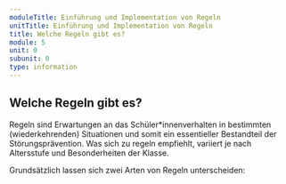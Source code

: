 ```yaml
---
moduleTitle: Einführung und Implementation von Regeln 
unitTitle: Einführung und Implementation von Regeln 
title: Welche Regeln gibt es?
module: 5
unit: 0
subunit: 0
type: information
---
```


## Welche Regeln gibt es?

Regeln sind Erwartungen an das Schüler*innenverhalten in bestimmten (wiederkehrenden) Situationen und somit ein essentieller Bestandteil der Störungsprävention. Was sich zu regeln empfiehlt, variiert je nach Altersstufe und Besonderheiten der Klasse. 

Grundsätzlich lassen sich zwei Arten von Regeln unterscheiden:

<flipcard id="15"></flipcard>
<flipcard id="16"></flipcard>